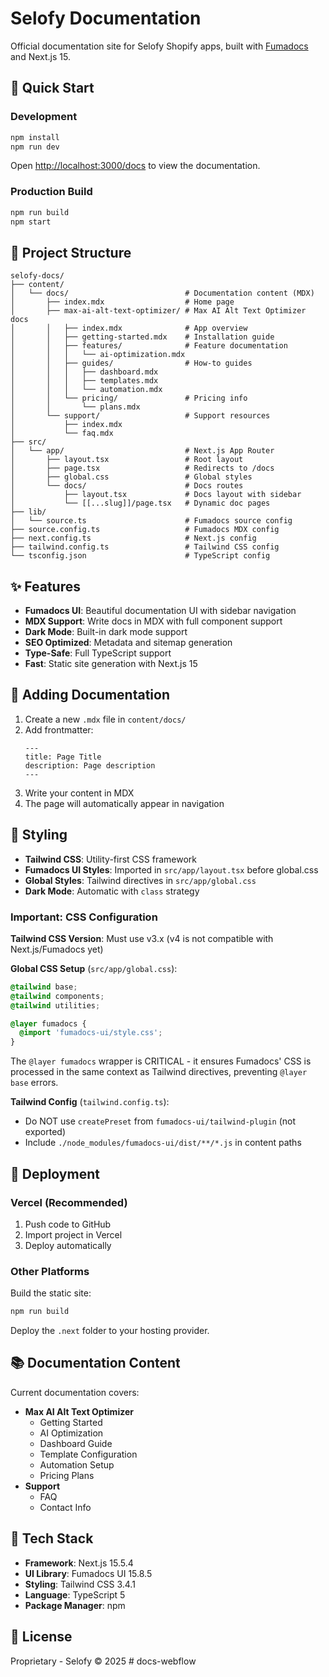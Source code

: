 # Selofy Documentation

Official documentation site for Selofy Shopify apps, built with [Fumadocs](https://fumadocs.vercel.app) and Next.js 15.

## 🚀 Quick Start

### Development

```bash
npm install
npm run dev
```

Open [http://localhost:3000/docs](http://localhost:3000/docs) to view the documentation.

### Production Build

```bash
npm run build
npm start
```

## 📁 Project Structure

```
selofy-docs/
├── content/
│   └── docs/                          # Documentation content (MDX)
│       ├── index.mdx                  # Home page
│       ├── max-ai-alt-text-optimizer/ # Max AI Alt Text Optimizer docs
│       │   ├── index.mdx              # App overview
│       │   ├── getting-started.mdx    # Installation guide
│       │   ├── features/              # Feature documentation
│       │   │   └── ai-optimization.mdx
│       │   ├── guides/                # How-to guides
│       │   │   ├── dashboard.mdx
│       │   │   ├── templates.mdx
│       │   │   └── automation.mdx
│       │   └── pricing/               # Pricing info
│       │       └── plans.mdx
│       └── support/                   # Support resources
│           ├── index.mdx
│           └── faq.mdx
├── src/
│   └── app/                           # Next.js App Router
│       ├── layout.tsx                 # Root layout
│       ├── page.tsx                   # Redirects to /docs
│       ├── global.css                 # Global styles
│       └── docs/                      # Docs routes
│           ├── layout.tsx             # Docs layout with sidebar
│           └── [[...slug]]/page.tsx   # Dynamic doc pages
├── lib/
│   └── source.ts                      # Fumadocs source config
├── source.config.ts                   # Fumadocs MDX config
├── next.config.ts                     # Next.js config
├── tailwind.config.ts                 # Tailwind CSS config
└── tsconfig.json                      # TypeScript config
```

## ✨ Features

- **Fumadocs UI**: Beautiful documentation UI with sidebar navigation
- **MDX Support**: Write docs in MDX with full component support
- **Dark Mode**: Built-in dark mode support
- **SEO Optimized**: Metadata and sitemap generation
- **Type-Safe**: Full TypeScript support
- **Fast**: Static site generation with Next.js 15

## 📝 Adding Documentation

1. Create a new `.mdx` file in `content/docs/`
2. Add frontmatter:
   ```mdx
   ---
   title: Page Title
   description: Page description
   ---
   ```
3. Write your content in MDX
4. The page will automatically appear in navigation

## 🎨 Styling

- **Tailwind CSS**: Utility-first CSS framework
- **Fumadocs UI Styles**: Imported in `src/app/layout.tsx` before global.css
- **Global Styles**: Tailwind directives in `src/app/global.css`
- **Dark Mode**: Automatic with `class` strategy

### Important: CSS Configuration

**Tailwind CSS Version**: Must use v3.x (v4 is not compatible with Next.js/Fumadocs yet)

**Global CSS Setup** (`src/app/global.css`):
```css
@tailwind base;
@tailwind components;
@tailwind utilities;

@layer fumadocs {
  @import 'fumadocs-ui/style.css';
}
```

The `@layer fumadocs` wrapper is CRITICAL - it ensures Fumadocs' CSS is processed in the same context as Tailwind directives, preventing `@layer base` errors.

**Tailwind Config** (`tailwind.config.ts`):
- Do NOT use `createPreset` from `fumadocs-ui/tailwind-plugin` (not exported)
- Include `./node_modules/fumadocs-ui/dist/**/*.js` in content paths

## 🚢 Deployment

### Vercel (Recommended)

1. Push code to GitHub
2. Import project in Vercel
3. Deploy automatically

### Other Platforms

Build the static site:

```bash
npm run build
```

Deploy the `.next` folder to your hosting provider.

## 📚 Documentation Content

Current documentation covers:

- **Max AI Alt Text Optimizer**
  - Getting Started
  - AI Optimization
  - Dashboard Guide
  - Template Configuration
  - Automation Setup
  - Pricing Plans
- **Support**
  - FAQ
  - Contact Info

## 🔧 Tech Stack

- **Framework**: Next.js 15.5.4
- **UI Library**: Fumadocs UI 15.8.5
- **Styling**: Tailwind CSS 3.4.1
- **Language**: TypeScript 5
- **Package Manager**: npm

## 📄 License

Proprietary - Selofy © 2025
#   d o c s - w e b f l o w  
 